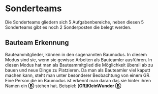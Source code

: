 # Sonderteams

Die Sonderteams gliedern sich 5 Aufgabenbereiche, neben diesen 5 Sonderteams gibt es noch 2 Sonderposten die belegt werden.

## Bauteam Erkennung

Bauteammitglieder, können in den sogenannten Baumodus. In diesem Modus sind sie, wenn sie gewisse Arbeiten als Bauteamler ausführen. In diesen Modus hat man als Bauteammitglied die Möglichkeit überall ab zu bauen und neue Dinge zu Platzieren. Da man als Bauteamler viel kaputt machen kann, steht man unter besonderer Beobachtung von einem GR. Eine Person die im Baumodus ist erkennt man daran das sie hinter ihren Namen ein **Ⓑ** stehen hat. Beispiel: **[GR]KleinWunder [Ⓑ](#)**

